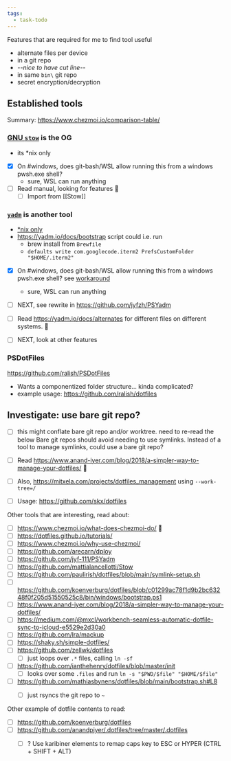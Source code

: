 ```yaml
---
tags:
  - task-todo
---
```

Features that are required for me to find tool useful
- alternate files per device
- in a git repo
- *--nice to have cut line--*
- in same `bin\` git repo
- secret encryption/decryption
## Established tools
Summary: https://www.chezmoi.io/comparison-table/

### [GNU `stow`](https://www.gnu.org/software/stow/) is the OG
- its \*nix only
- [x] On #windows, does git-bash/WSL allow running this from a windows pwsh.exe shell?
    - sure, WSL can run anything
- [ ] Read manual, looking for features 🔼 
    - [ ] Import from [[Stow]]

### [`yadm`](https://github.com/TheLocehiliosan/yadm) is another tool
- [\*nix only](https://github.com/TheLocehiliosan/yadm/issues/363)
- https://yadm.io/docs/bootstrap script could i.e. run
	- brew install from `Brewfile`
	- `defaults write com.googlecode.iterm2 PrefsCustomFolder "$HOME/.iterm2"`
- [x] On #windows, does git-bash/WSL allow running this from a windows pwsh.exe shell? see [workaround](https://github.com/TheLocehiliosan/yadm/issues/363#issuecomment-973837636)
    - sure, WSL can run anything
- [ ] NEXT, see rewrite in https://github.com/jyfzh/PSYadm

- [ ] Read https://yadm.io/docs/alternates for different files on different systems. 🔼 
- [ ] NEXT, look at other features

### PSDotFiles
https://github.com/ralish/PSDotFiles
- Wants a componentized folder structure... kinda complicated?
- example usage: https://github.com/ralish/dotfiles

## Investigate: use bare git repo?

- [ ] this might conflate bare git repo and/or worktree. need to re-read the below
Bare git repos should avoid needing to use symlinks.
Instead of a tool to manage symlinks, could use a bare git repo?

- [ ] Read https://www.anand-iyer.com/blog/2018/a-simpler-way-to-manage-your-dotfiles/ 🔼 
- [ ] Also, https://mitxela.com/projects/dotfiles_management using `--work-tree=/`
- [ ] Usage: https://github.com/skx/dotfiles


Other tools that are interesting, read about:
- [ ] https://www.chezmoi.io/what-does-chezmoi-do/ 🔼 
- [ ] https://dotfiles.github.io/tutorials/
- [ ] https://www.chezmoi.io/why-use-chezmoi/
- [ ] https://github.com/arecarn/dploy
- [ ] https://github.com/jyf-111/PSYadm
- [ ] https://github.com/mattialancellotti/Stow
- [ ] https://github.com/paulirish/dotfiles/blob/main/symlink-setup.sh
- [ ] https://github.com/koenverburg/dotfiles/blob/c01299ac78f1d9b2bc63248f0f205d51550525c8/bin/windows/bootstrap.ps1
- [ ] https://www.anand-iyer.com/blog/2018/a-simpler-way-to-manage-your-dotfiles/
- [ ] https://medium.com/@mxcl/workbench-seamless-automatic-dotfile-sync-to-icloud-e5529e2d30a0
- [ ] https://github.com/lra/mackup
- [ ] https://shaky.sh/simple-dotfiles/
- [ ] https://github.com/zellwk/dotfiles
	- [ ] just loops over `.*` files, calling `ln -sf`
- [ ] https://github.com/ianthehenry/dotfiles/blob/master/init
	- [ ] looks over some `.files` and run `ln -s "$PWD/$file" "$HOME/$file"`
- [ ] https://github.com/mathiasbynens/dotfiles/blob/main/bootstrap.sh#L8
	- [ ] just rsyncs the git repo to `~`



Other example of dotfile contents to read:
- [ ] https://github.com/koenverburg/dotfiles
- [ ] https://github.com/anandpiyer/.dotfiles/tree/master/.dotfiles
	- [ ] ? Use karibiner elements to remap caps key to ESC or HYPER (CTRL + SHIFT + ALT)

